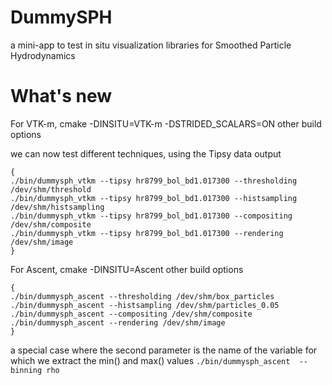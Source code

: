 # DummySPH
a mini-app to test in situ visualization libraries for Smoothed Particle Hydrodynamics

# What's new

For VTK-m, cmake -DINSITU=VTK-m -DSTRIDED_SCALARS=ON other build options

we can now test different  techniques, using the Tipsy data output

```
{
./bin/dummysph_vtkm --tipsy hr8799_bol_bd1.017300 --thresholding /dev/shm/threshold
./bin/dummysph_vtkm --tipsy hr8799_bol_bd1.017300 --histsampling /dev/shm/histsampling
./bin/dummysph_vtkm --tipsy hr8799_bol_bd1.017300 --compositing /dev/shm/composite
./bin/dummysph_vtkm --tipsy hr8799_bol_bd1.017300 --rendering /dev/shm/image
}
```

For Ascent, cmake -DINSITU=Ascent  other build options

```
{
./bin/dummysph_ascent --thresholding /dev/shm/box_particles
./bin/dummysph_ascent --histsampling /dev/shm/particles_0.05
./bin/dummysph_ascent --compositing /dev/shm/composite
./bin/dummysph_ascent --rendering /dev/shm/image
}
```

a special case where the second parameter is the name of the variable for which we extract the min() and max() values
`./bin/dummysph_ascent  --binning rho`
